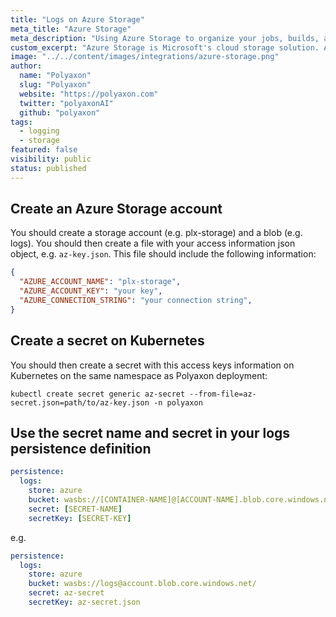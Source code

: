 ```yaml
---
title: "Logs on Azure Storage"
meta_title: "Azure Storage"
meta_description: "Using Azure Storage to organize your jobs, builds, and experiment logs. Polyaxon allows users to manage all logs generated by jobs, builds, and experiments containers in Azure Storage."
custom_excerpt: "Azure Storage is Microsoft's cloud storage solution. Azure Storage provides storage for data objects that is highly available, secure, durable, massively scalable cloud storage solution."
image: "../../content/images/integrations/azure-storage.png"
author:
  name: "Polyaxon"
  slug: "Polyaxon"
  website: "https://polyaxon.com"
  twitter: "polyaxonAI"
  github: "polyaxon"
tags: 
  - logging
  - storage
featured: false
visibility: public
status: published
---
```


## Create an Azure Storage account

You should create a storage account (e.g. plx-storage) and a blob (e.g. logs). 
You should then create a file with your access information json object, e.g. `az-key.json`. 
This file should include the following information:

```json
{ 
  "AZURE_ACCOUNT_NAME": "plx-storage",
  "AZURE_ACCOUNT_KEY": "your key",
  "AZURE_CONNECTION_STRING": "your connection string",
}
```

## Create a secret on Kubernetes

You should then create a secret with this access keys information on Kubernetes on the same namespace as Polyaxon deployment:

`kubectl create secret generic az-secret --from-file=az-secret.json=path/to/az-key.json -n polyaxon`

## Use the secret name and secret in your logs persistence definition

```yaml
persistence:
  logs:
    store: azure
    bucket: wasbs://[CONTAINER-NAME]@[ACCOUNT-NAME].blob.core.windows.net/
    secret: [SECRET-NAME]
    secretKey: [SECRET-KEY]
```

e.g.

```yaml
persistence:
  logs:
    store: azure
    bucket: wasbs://logs@account.blob.core.windows.net/
    secret: az-secret
    secretKey: az-secret.json
```
